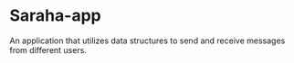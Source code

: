 # Saraha-app
An application that utilizes data structures to send and receive messages from different users. 
